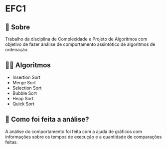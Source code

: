 # EFC1

## 📌 Sobre
Trabalho da disciplina de Complexidade e Projeto de Algoritmos com objetivo de fazer análise de comportamento assintótico de algoritmos de ordenação.

## 🧑‍💻 Algoritmos
- Insertion Sort
- Merge Sort
- Selection Sort
- Bubble Sort
- Heap Sort
- Quick Sort

## 🧐 Como foi feita a análise?
A análise do comportamento foi feita com a ajuda de gráficos com informações sobre os tempos de execução e a quantidade de comparações feitas.

